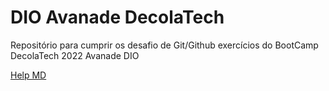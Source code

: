 # DIO Avanade DecolaTech
Repositório para cumprir os desafio de Git/Github exercícios do BootCamp DecolaTech 2022 Avanade DIO


[Help MD](https://www.markdownguide.org/getting-started/)
